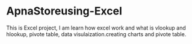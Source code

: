 # ApnaStoreusing-Excel
This is Excel project, I am learn how excel work and what is vlookup and hlookup, pivote table, data visulaization.creating charts and pivote table.
